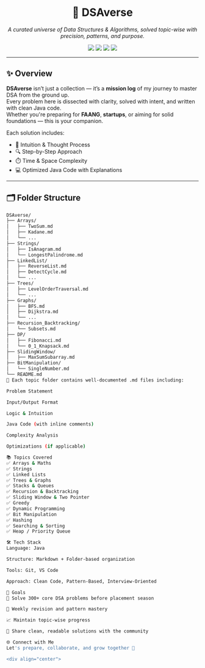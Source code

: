 <h1 align="center">🌌 DSAverse</h1>
<p align="center"><i>A curated universe of Data Structures & Algorithms, solved topic-wise with precision, patterns, and purpose.</i></p>

<p align="center">
  <img src="https://img.shields.io/badge/Level-Tier%203%20to%20Top%20Tech-blueviolet" />
  <img src="https://img.shields.io/badge/Language-Java-yellow" />
  <img src="https://img.shields.io/badge/Consistency-100%25-success" />
  <img src="https://img.shields.io/github/last-commit/9arpitshukla/DSAverse" />
</p>

---

## ✨ Overview

**DSAverse** isn’t just a collection — it’s a **mission log** of my journey to master DSA from the ground up.  
Every problem here is dissected with clarity, solved with intent, and written with clean Java code.  
Whether you're preparing for **FAANG**, **startups**, or aiming for solid foundations — this is your companion.

Each solution includes:

- 🧠 Intuition & Thought Process  
- 🔍 Step-by-Step Approach  
- ⏱️ Time & Space Complexity  
- 💻 Optimized Java Code with Explanations  

---

## 🗂️ Folder Structure

```bash
DSAverse/
├── Arrays/
│   ├── TwoSum.md
│   ├── Kadane.md
│   └── ...
├── Strings/
│   ├── IsAnagram.md
│   └── LongestPalindrome.md
├── LinkedList/
│   ├── ReverseList.md
│   ├── DetectCycle.md
│   └── ...
├── Trees/
│   ├── LevelOrderTraversal.md
│   └── ...
├── Graphs/
│   ├── BFS.md
│   ├── Dijkstra.md
│   └── ...
├── Recursion_Backtracking/
│   └── Subsets.md
├── DP/
│   ├── Fibonacci.md
│   └── 0_1_Knapsack.md
├── SlidingWindow/
│   ├── MaxSumSubarray.md
├── BitManipulation/
│   └── SingleNumber.md
└── README.md
📁 Each topic folder contains well-documented .md files including:

Problem Statement

Input/Output Format

Logic & Intuition

Java Code (with inline comments)

Complexity Analysis

Optimizations (if applicable)

📚 Topics Covered
✅ Arrays & Maths
✅ Strings
✅ Linked Lists
✅ Trees & Graphs
✅ Stacks & Queues
✅ Recursion & Backtracking
✅ Sliding Window & Two Pointer
✅ Greedy
✅ Dynamic Programming
✅ Bit Manipulation
✅ Hashing
✅ Searching & Sorting
✅ Heap / Priority Queue

🛠️ Tech Stack
Language: Java

Structure: Markdown + Folder-based organization

Tools: Git, VS Code

Approach: Clean Code, Pattern-Based, Interview-Oriented

🎯 Goals
📌 Solve 300+ core DSA problems before placement season

🔁 Weekly revision and pattern mastery

📈 Maintain topic-wise progress

🤝 Share clean, readable solutions with the community

🌐 Connect with Me
Let's prepare, collaborate, and grow together 🚀

<div align="center">
